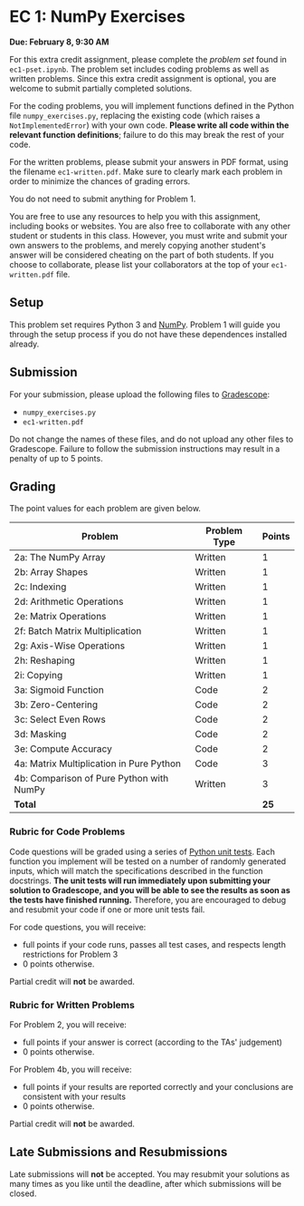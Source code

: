 # EC 1: NumPy Exercises
**Due: February 8, 9:30 AM**

For this extra credit assignment, please complete the _problem set_ found in `ec1-pset.ipynb`. The problem set includes 
coding problems as well as written problems. Since this extra credit assignment is optional, you are welcome to submit 
partially completed solutions.

For the coding problems, you will implement functions defined in the Python file `numpy_exercises.py`, replacing the 
existing code (which raises a `NotImplementedError`) with your own code. **Please write all code within the relevant 
function definitions**; failure to do this may break the rest of your code.

For the written problems, please submit your answers in PDF format, using the filename `ec1-written.pdf`. Make sure
to clearly mark each problem in order to minimize the chances of grading errors.

You do not need to submit anything for Problem 1.

You are free to use any resources to help you with this assignment, including books or websites. You are also free
to collaborate with any other student or students in this class. However, you must write and submit your own answers to
the problems, and merely copying another student's answer will be considered cheating on the part of both students. If
you choose to collaborate, please list your collaborators at the top of your `ec1-written.pdf` file.

## Setup

This problem set requires Python 3 and [NumPy](https://numpy.org/). Problem 1 will guide you through the setup 
process if you do not have these dependences installed already.

## Submission

For your submission, please upload the following files to [Gradescope](https://www.gradescope.com):
* `numpy_exercises.py`
* `ec1-written.pdf`

Do not change the names of these files, and do not upload any other files to Gradescope. Failure to follow the
submission instructions may result in a penalty of up to 5 points.

## Grading

The point values for each problem are given below. 

| Problem | Problem Type | Points |
|---|---|---|
| 2a: The NumPy Array | Written | 1 |
| 2b: Array Shapes | Written | 1 |
| 2c: Indexing | Written | 1 |
| 2d: Arithmetic Operations | Written | 1 |
| 2e: Matrix Operations | Written | 1 |
| 2f: Batch Matrix Multiplication | Written | 1 |
| 2g: Axis-Wise Operations | Written | 1 |
| 2h: Reshaping | Written | 1 |
| 2i: Copying | Written | 1 |
| 3a: Sigmoid Function | Code | 2 |
| 3b: Zero-Centering | Code | 2 |
| 3c: Select Even Rows | Code | 2 |
| 3d: Masking | Code | 2 |
| 3e: Compute Accuracy | Code | 2 |
| 4a: Matrix Multiplication in Pure Python | Code | 3 |
| 4b: Comparison of Pure Python with NumPy | Written | 3 |
| **Total** | | **25** |

### Rubric for Code Problems
Code questions will be graded using a series of [Python unit tests](https://realpython.com/python-testing/). Each
function you implement will be tested on a number of randomly generated inputs, which will match the specifications
described in the function docstrings. **The unit tests will run immediately upon submitting your solution to
Gradescope, and you will be able to see the results as soon as the tests have finished running.** Therefore, you are
encouraged to debug and resubmit your code if one or more unit tests fail.

For code questions, you will receive:
* full points if your code runs, passes all test cases, and respects length restrictions for Problem 3
* 0 points otherwise.

Partial credit will **not** be awarded.

### Rubric for Written Problems

For Problem 2, you will receive:
* full points if your answer is correct (according to the TAs' judgement) 
* 0 points otherwise.

For Problem 4b, you will receive:
* full points if your results are reported correctly and your conclusions are consistent with your results
* 0 points otherwise.

Partial credit will **not** be awarded.

## Late Submissions and Resubmissions

Late submissions will **not** be accepted. You may resubmit your solutions as many times as you
like until the deadline, after which submissions will be closed.